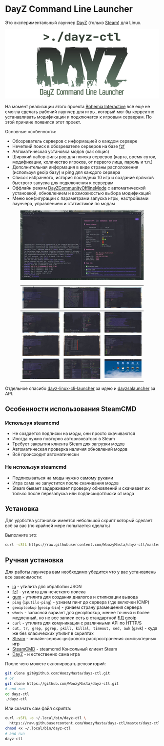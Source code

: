 # DayZ Command Line Launcher

Это экспериментальный лаунчер [DayZ][] (только [Steam][221100]) для Linux.

![](extra/dayz-ctl-logo.svg)

На момент реализации этого проекта [Bohemia Interactive][] всё еще не смогла сделать рабочий лаунчер для игры, который мог бы корректно устанавливать модификации и подключатся к игровым серверам. По этой причине появился этот проект.

Основные особенности:

* Обозреватель серверов с информацией о каждом сервере
* Нечеткий поиск в обозревателе серверов на базе [fzf][]
* Автоматическая установка модов (как опция)
* Широкий набор фильтров для поиска серверов (карта, время суток, модификации, количество игроков, от первого лица, пароль и т.п.)
* Дополнительная информация в виде страны расположения (используя geoip базу) и ping для каждого сервера
* Список избранного, история последних 10 игр и создание ярлыков быстрого запуска для подключения к серверам
* Оффлайн режим [DayZCommunityOfflineMode][] с автоматической установкой, обновлением и возможностью выбора модификаций
* Меню конфигурации с параметрами запуска игры, настройками лаунчера, управлением и статистикой по модам

<center>
<div style="text-align:center;width:80%">

![](extra/2.jpg)

| ![](extra/1.jpg) | ![](extra/3.jpg)  | ![](extra/4.jpg)  |
| ---------------- | ----------------- | ----------------- |
| ![](extra/5.jpg) | ![](extra/6.jpg)  | ![](extra/11.jpg) |
| ![](extra/8.jpg) | ![](extra/9.jpg)  | ![](extra/10.jpg) |
| ![](extra/7.jpg) | ![](extra/12.jpg) | ![](extra/13.jpg) |
</div>
</center>

Отдельное спасибо [dayz-linux-cli-launcher][] за идею и [dayzsalauncher] за API.

## Особенности использования SteamCMD

### Используя steamcmd

* Не создается подписки на моды, они просто скачиваются
* Иногда нужно повторно авторизоваться в Steam
* Требует закрытия клиента Steam для загрузки модов
* Автоматическая проверка наличия обновлений модов
* Всё происходит автоматически

### Не используя steamcmd

* Подписываться на моды нужно самому руками
* Игра сама не запустится после скачивания модов
* Steam бывает задерживает проверку обновлений и скачивает их только после перезапуска или подписки/отписки от мода

## Установка

Для удобства установки имеется небольшой скрипт который сделает всё за вас (по крайней мере попытается сделать)

Выполните это:

```bash
curl -sSfL https://raw.githubusercontent.com/WoozyMasta/dayz-ctl/master/install | bash 
```

## Ручная установка

Для работы лаунчера вам необходимо убедится что у вас установлены все зависимости:

* [jq][] - утилита для обработки JSON
* [fzf][] - утилита для нечеткого поиска
* [gum][] - утилита для создания диалогов и стилизации вывода
* `ping` (`iputils-ping`) - узнаем пинг до сервера (где включен ICMP)
* `geoiplookup` (`geoip-bin`) - узнаем страну размещения сервера
* `whois` - запасной вариант для geoiplookup, менее точный и более медленный, но не все записи есть в стандартной БД geoip
* `curl` - утилита для комуникации с различными API по HTTP/S
* `cut, tr, grep, pgrep, pkill, killal, timeout, sed, awk` (`gawk`) - куда же без класических утилит в скриптах
* [Steam][] - онлайн-сервис цифрового распространения компьютерных игр
* [SteamCMD][] - steamcmd Консольный клиент Steam
* [DayZ][221100] - и естественно сама игра

После чего можете склонировать репозиторий:

```bash
git clone git@github.com:WoozyMasta/dayz-ctl.git
# or
git clone https://github.com/WoozyMasta/dayz-ctl.git
# and run
cd dayz-ctl
./dayz-ctl
```

Или скачать сам файл скрипта:

```bash
curl -sSfL -o ~/.local/bin/dayz-ctl \
  https://raw.githubusercontent.com/WoozyMasta/dayz-ctl/master/dayz-ctl
chmod +x ~/.local/bin/dayz-ctl
# and run
dayz-ctl
```

<!-- Links -->
[DayZ]: https://dayz.com
[Bohemia Interactive]: https://www.bohemia.net/games/dayz
[221100]: https://store.steampowered.com/app/221100
[dayz-linux-cli-launcher]: https://github.com/bastimeyer/dayz-linux-cli-launcher
[dayzsalauncher]: https://dayzsalauncher.com
[battlemetrics]: https://www.battlemetrics.com
[SteamCMD]: https://developer.valvesoftware.com/wiki/SteamCMD
[fzf]: https://github.com/junegunn/fzf
[jq]: https://github.com/stedolan/jq
[gum]: https://github.com/charmbracelet/gum
[DayZCommunityOfflineMode]: https://github.com/Arkensor/DayZCommunityOfflineMode
[Steam]: https://store.steampowered.com/about/
